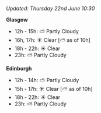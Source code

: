 *Updated: Thursday 22nd June 10:30*

**Glasgow**

* 12h - 15h: :partly_sunny: Partly Cloudy
* 16h, 17h: :sunny: Clear [:partly_sunny: as of 10h]
* 18h - 22h: :sunny: Clear
* 23h: :partly_sunny: Partly Cloudy

**Edinburgh**

* 12h - 14h: :partly_sunny: Partly Cloudy
* 15h - 17h: :sunny: Clear [:partly_sunny: as of 10h]
* 18h - 22h: :sunny: Clear
* 23h: :partly_sunny: Partly Cloudy
